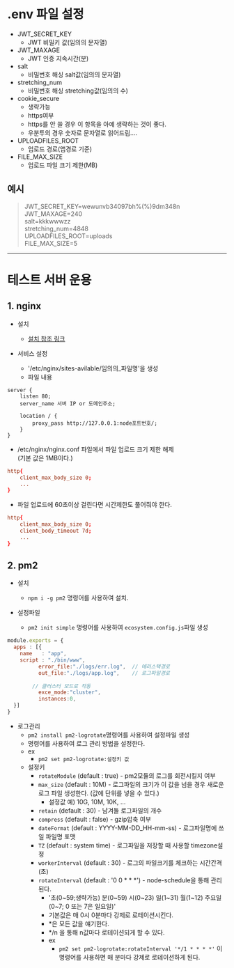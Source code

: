 # .env 파일 설정
- JWT_SECRET_KEY
    - JWT 비밀키 값(임의의 문자열)  
- JWT_MAXAGE
    - JWT 인증 지속시간(분)  
- salt
    - 비밀번호 해싱 salt값(임의의 문자열)  
- stretching_num
    - 비밀번호 해싱 stretching값(임의의 수)  
- cookie_secure
    - 생략가능
    - https여부
    - https를 안 쓸 경우 이 항목을 아예 생략하는 것이 좋다.
    - 우분투의 경우 숫자로 문자열로 읽어드림....
- UPLOADFILES_ROOT
    - 업로드 경로(앱경로 기준)
- FILE_MAX_SIZE
    - 업로드 파일 크기 제한(MB)

## 예시
> JWT_SECRET_KEY=wewunvb34097bh%(%)9dm348n  
JWT_MAXAGE=240  
salt=kkkwwwzz  
stretching_num=4848  
UPLOADFILES_ROOT=uploads  
FILE_MAX_SIZE=5  
<hr/>  

# 테스트 서버 운용
## 1. nginx
- 설치
    - [설치 참조 링크](http://nginx.org/en/linux_packages.html#instructions)

- 서비스 설정
    - '/etc/nginx/sites-avilable/임의의_파일명'을 생성
    - 파일 내용
```
server {  
    listen 80;  
    server_name 서버 IP or 도메인주소;  

    location / {  
        proxy_pass http://127.0.0.1:node포트번호/;  
    }  
}
```

- /etc/nginx/nginx.conf 파일에서 파일 업로드 크기 제한 해제  
(기본 값은 1MB이다.)  
```conf:nginx.conf  
http{   
    client_max_body_size 0;  
    ...  
}
```

- 파일 업로드에 60초이상 걸린다면 시간제한도 풀어줘야 한다.
```conf:nginx.conf  
http{   
    client_max_body_size 0;  
    client_body_timeout 7d;  
    ...  
}
```    

## 2. pm2
- 설치
    - ```npm i -g pm2``` 명령어를 사용하여 설치.

- 설정파일
    - ```pm2 init simple``` 명령어를 사용하여 ```ecosystem.config.js```파일 생성
```ecosystem.config.js
module.exports = {
  apps : [{
    name   : "app",
    script : "./bin/www",
          error_file:"./logs/err.log",  // 에러스택경로
          out_file:"./logs/app.log",    // 로그파일경로
        
        // 클러스터 모드로 작동
          exce_mode:"cluster",
          instances:0,
  }]
}
```
- 로그관리
    - ```pm2 install pm2-logrotate```명령어를 사용하여 설정파일 생성
    - 명령어를 사용하여 로그 관리 방법을 설정한다.
    - ex
        - ```pm2 set pm2-logrotate:설정키 값```
    - 설정키
        - ```rotateModule``` (default : true) - pm2모듈의 로그를 회전시킬지 여부
        - ```max_size``` (default : 10M) - 로그파일의 크기가 이 값을 넘을 경우 새로운 로그 파일 생성한다. (값에 단위를 넣을 수 있다.)
            - 설정값 예) 10G, 10M, 10K, ...
        - ```retain``` (default : 30) - 남겨둘 로그파일의 개수
        - ```compress``` (default : false) - gzip압축 여부
        - ```dateFormat``` (default : YYYY-MM-DD_HH-mm-ss) - 로그파일명에 쓰일 파일명 포맷
        - ```TZ``` (default : system time) - 로그파일을 저장할 때 사용할 timezone설정
        - ```workerInterval``` (default : 30) - 로그의 파일크기를 체크하는 시간간격(초)
        - ```rotateInterval``` (default : '0 0 * * *') - node-schedule을 통해 관리된다.
            - '초(0~59;생략가능) 분(0~59) 시(0~23) 일(1~31) 월(1~12) 주요일(0~7; 0 또는 7은 일요일)'
            - 기본값은 매 0시 0분마다 강제로 로테이션시킨다.
            - *은 모든 값을 얘기한다.
            - */n 을 통해 n값마다 로테이션되게 할 수 있다.
            - ex
                - ```pm2 set pm2-logrotate:rotateInterval '*/1 * * * *'``` 이 명령어를 사용하면 매 분마다 강제로 로테이션하게 된다.
        